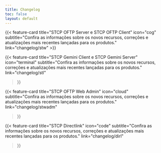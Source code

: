 ```yaml
---
title: Changelog
toc: false
layout: default
---
```


<div class="mt-6"></div>
{{< feature-card
    title="STCP OFTP Server e STCP OFTP Client"
    icon="cog"
    subtitle="Confira as informações sobre os novos recursos, correções e atualizações mais recentes lançadas para os produtos."
    link="changelog/stw"
>}}

<div class="mt-6"></div>

{{< feature-card
    title="STCP Gemini Client e STCP Gemini Server"
    icon="terminal"
    subtitle="Confira as informações sobre os novos recursos, correções e atualizações mais recentes lançadas para os produtos."
    link="changelog/stl"
>}}

<div class="mt-6"></div>

{{< feature-card
    title="STCP OFTP Web Admin"
    icon="cloud"
    subtitle="Confira as informações sobre os novos recursos, correções e atualizações mais recentes lançadas para os produtos."
    link="changelog/stwadm"
>}}

<div class="mt-6"></div>

{{< feature-card
    title="STCP Directlink"
    icon="code"
    subtitle="Confira as informações sobre os novos recursos, correções e atualizações mais recentes lançadas para os produtos."
    link="changelog/dirl"
>}}


<!-- {{< hextra/feature-grid >}} -->
<!-- {{< /hextra/feature-grid >}} -->
